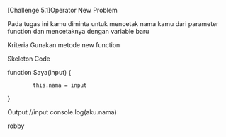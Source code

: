 [Challenge 5.1]Operator New
Problem

Pada tugas ini kamu diminta untuk mencetak nama kamu dari parameter function dan mencetaknya dengan variable baru

 

Kriteria
Gunakan metode new function


Skeleton Code

function Saya(input) {

            this.nama = input

}


Output
//input console.log(aku.nama)

robby